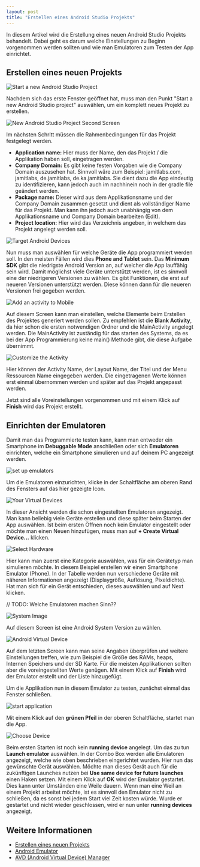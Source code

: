 ```yaml
---
layout: post
title: "Erstellen eines Android Studio Projekts"
---
```


In diesem Artikel wird die Erstellung eines neuen Android Studio Projekts
behandelt. Dabei geht es darum welche Einstellungen zu Beginn vorgenommen werden sollten und wie man Emulatoren zum Testen der App einrichtet.

## Erstellen eines neuen Projekts

![Start a new Android Studio Project](../public/images/creating-android-studio-projects/start_new_android_studio_project.jpg)

Nachdem sich das erste Fenster geöffnet hat, muss man den Punkt "Start a new Android Studio project" auswählen, um ein komplett neues Projekt zu erstellen.


![New Android Studio Project Second Screen](../public/images/creating-android-studio-projects/new_android_studio_project_second_screen.png)

Im nächsten Schritt müssen die Rahmenbedingungen für das Projekt festgelegt werden.

* **Application name:** Hier muss der Name, den das Projekt / die Applikation haben soll, eingetragen werden.  
* **Company Domain:** Es gibt keine festen Vorgaben wie die Company Domain auszusehen hat. Sinnvoll wäre zum Beispiel: jamitlabs.com, jamitlabs, de.jamitlabs, de.ka.jamitlabs.
Sie dient dazu die App eindeutig zu identifizieren, kann jedoch auch im nachhinein
noch in der gradle file geändert werden.
* **Package name:** Dieser wird aus dem Applikationsname und der Company Domain zusammen
gesetzt und dient als vollständiger Name für das Projekt. Man kann ihn jedoch auch unabhängig von dem Applikationsname und Company Domain bearbeiten (Edit).
* **Project location:** Hier wird das Verzeichnis angeben, in welchem das Projekt angelegt werden soll.


![Target Android Devices](/public/images/creating-android-studio-projects/target_android_devices.png)

Nun muss man auswählen für welche Geräte die App programmiert werden soll. In den meisten Fällen wird dies **Phone and Tablet** sein.
Das **Minimum SDK** gibt die niedrigste Android Version an, auf welcher die App lauffähig sein wird. Damit möglichst viele Geräte unterstützt werden, ist es sinnvoll eine der niedrigeren Versionen zu wählen.
Es gibt Funktionen, die erst auf neueren Versionen unterstützt werden. Diese können dann für die neueren Versionen frei gegeben werden.  

![Add an activity to Mobile](/public/images/creating-android-studio-projects/add_an_activity_to_mobile.jpg)

Auf diesem Screen kann man einstellen, welche Elemente beim Erstellen des Projektes generiert werden sollen. Zu empfehlen ist die **Blank Activity**, da hier schon die ersten notwendigen Ordner und die MainActivity angelegt werden.
Die MainActivity ist zuständig für das starten des Systems, da es bei der App Programmierung keine main() Methode gibt, die diese Aufgabe übernimmt.

![Customize the Activity](/public/images/creating-android-studio-projects/customize_the_activity.png)

Hier können der Activity Name, der Layout Name, der Titel und der Menu Ressourcen Name eingegeben werden. Die eingetragenen Werte können erst einmal übernommen werden und später auf das Projekt angepasst werden.

Jetzt sind alle Voreinstellungen vorgenommen und mit einem Klick auf **Finish** wird das Projekt erstellt.



## Einrichten der Emulatoren

Damit man das Programmierte testen kann, kann man entweder ein Smartphone im **Debuggable Mode** anschließen oder sich **Emulatoren** einrichten, welche ein Smartphone simulieren und auf deinem PC angezeigt werden.

![set up emulators](/public/images/creating-android-studio-projects/set_up_emulators.jpg)

Um die Emulatoren einzurichten, klicke in der Schaltfläche am oberen Rand des Fensters auf das hier gezeigte Icon.


![Your Virtual Devices](/public/images/creating-android-studio-projects/your_virtual_devices.jpg)

In dieser Ansicht werden die schon eingestellten Emulatoren angezeigt. Man kann beliebig viele Geräte erstellen und diese später beim Starten der App auswählen.
Ist beim ersten Öffnen noch kein Emulator eingestellt oder möchte man einen Neuen hinzufügen, muss man auf **+ Create Virtual Device...** klicken.

![Select Hardware](/public/images/creating-android-studio-projects/select_hardware.png)

Hier kann man zuerst eine Kategorie auswählen, was für ein Gerätetyp man simulieren möchte. In diesem Beispiel erstellen wir einen Smartphone Emulator (Phone). In der Tabelle werden nun verschiedene Geräte mit näheren Informationen angezeigt (Displaygröße, Auflösung, Pixeldichte). Hat man sich für ein Gerät entschieden, dieses auswählen und auf Next klicken.

// TODO: Welche Emulatoren machen Sinn??

![System Image](/public/images/creating-android-studio-projects/system_image.png)

Auf diesem Screen ist eine Android System Version zu wählen.


![Android Virtual Device](/public/images/creating-android-studio-projects/android_virtual_device.jpg)

Auf dem letzten Screen kann man seine Angaben überprüfen und weitere Einstellungen treffen, wie zum Beispiel die Größe des RAMs, heaps, Internen Speichers und der SD Karte. Für die meisten Applikationen sollten aber die voreingestellten Werte genügen.
Mit einem Klick auf **Finish** wird der Emulator erstellt und der Liste hinzugefügt.

Um die Applikation nun in diesem Emulator zu testen, zunächst einmal das Fenster schließen.

![start application](/public/images/creating-android-studio-projects/start_application.jpg)

Mit einem Klick auf den **grünen Pfeil** in der oberen Schaltfläche, startet man die App.

![Choose Device](/public/images/creating-android-studio-projects/choose_device.jpg)

Beim ersten Starten ist noch kein **running device** angelegt. Um das zu tun **Launch emulator** auswählen. In der Combo Box werden alle Emulatoren angezeigt, welche wie oben beschrieben eingerichtet wurden. Hier nun das gewünschte Gerät auswählen. Möchte man dieses Gerät auch für die zukünftigen Launches nutzen bei **Use same device for future launches** einen Haken setzen. Mit einem Klick auf **OK** wird der Emulator gestartet. Dies kann unter Umständen eine Weile dauern. Wenn man eine Weil an einem Projekt arbeitet möchte, ist es sinnvoll den Emulator nicht zu schließen, da es sonst bei jedem Start viel Zeit kosten würde. Wurde er gestartet und nicht wieder geschlossen, wird er nun unter **running devices** angezeigt.

## Weitere Informationen

* [Erstellen eines neuen Projekts](http://developer.android.com/training/basics/firstapp/creating-project.html)
* [Android Emulator](http://developer.android.com/tools/devices/emulator.html)
* [AVD (Android Virtual Device) Manager](http://developer.android.com/tools/devices/managing-avds.html)
